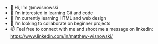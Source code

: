 - 👋 Hi, I’m @mwisnowski
- 👀 I’m interested in learning Git and code
- 🌱 I’m currently learning HTML and web design
- 💞️ I’m looking to collaborate on beginner projects
- 📫 Feel free to connect with me and shoot me a message on linkedin: https://www.linkedin.com/in/matthew-wisnowski/

<!---
mwisnowski/mwisnowski is a ✨ special ✨ repository because its `README.md` (this file) appears on your GitHub profile.
You can click the Preview link to take a look at your changes.
--->

